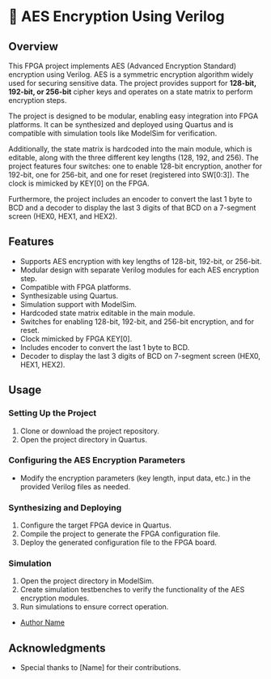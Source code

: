 # 🔐 AES Encryption Using Verilog 

## Overview

This FPGA project implements AES (Advanced Encryption Standard) encryption using Verilog. AES is a symmetric encryption algorithm widely used for securing sensitive data. The project provides support for **128-bit, 192-bit, or 256-bit** cipher keys and operates on a state matrix to perform encryption steps.

The project is designed to be modular, enabling easy integration into FPGA platforms. It can be synthesized and deployed using Quartus and is compatible with simulation tools like ModelSim for verification.

Additionally, the state matrix is hardcoded into the main module, which is editable, along with the three different key lengths (128, 192, and 256). The project features four switches: one to enable 128-bit encryption, another for 192-bit, one for 256-bit, and one for reset (registered into SW[0:3]). The clock is mimicked by KEY[0] on the FPGA.

Furthermore, the project includes an encoder to convert the last 1 byte to BCD and a decoder to display the last 3 digits of that BCD on a 7-segment screen (HEX0, HEX1, and HEX2).

## Features

- Supports AES encryption with key lengths of 128-bit, 192-bit, or 256-bit.
- Modular design with separate Verilog modules for each AES encryption step.
- Compatible with FPGA platforms.
- Synthesizable using Quartus.
- Simulation support with ModelSim.
- Hardcoded state matrix editable in the main module.
- Switches for enabling 128-bit, 192-bit, and 256-bit encryption, and for reset.
- Clock mimicked by FPGA KEY[0].
- Includes encoder to convert the last 1 byte to BCD.
- Decoder to display the last 3 digits of BCD on 7-segment screen (HEX0, HEX1, HEX2).

## Usage

### Setting Up the Project

1. Clone or download the project repository.
2. Open the project directory in Quartus.

### Configuring the AES Encryption Parameters

- Modify the encryption parameters (key length, input data, etc.) in the provided Verilog files as needed.

### Synthesizing and Deploying

1. Configure the target FPGA device in Quartus.
2. Compile the project to generate the FPGA configuration file.
3. Deploy the generated configuration file to the FPGA board.

### Simulation

1. Open the project directory in ModelSim.
2. Create simulation testbenches to verify the functionality of the AES encryption modules.
3. Run simulations to ensure correct operation.

- [Author Name](https://github.com/authorname)

## Acknowledgments

- Special thanks to [Name] for their contributions.
